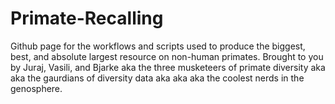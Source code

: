 # Primate-Recalling
Github page for the workflows and scripts used to produce the biggest, best, and absolute largest resource on non-human primates. Brought to you by Juraj, Vasili, and Bjarke aka the three musketeers of primate diversity aka aka the gaurdians of diversity data aka aka aka the coolest nerds in the genosphere.  
